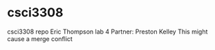 # csci3308
csci3308 repo
Eric Thompson
lab 4
Partner: Preston Kelley
This might cause a merge conflict

